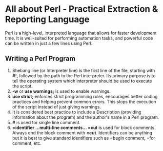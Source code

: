 # All about Perl - Practical Extraction & Reporting Language
Perl is a high-level, interpreted language that allows for faster development time. It is well-suited for performing automation tasks, and powerful code can be written in just a few lines using Perl.
## Writing a Perl Program 
1. Shebang line (or Interpreter line) is the first line of the file, starting with **#!**, followed by the path to the Perl interpreter. Its primary purpose is to tell the operating system which interpreter should be used to execute the script.
2. **-w** or **use warnings;** is used to enable warnings.
3. **use strict;** enforces strict programming rules, encourages better coding practices and helping prevent common errors. This stops the execution of the script instead of just giving warnings.
4. It is considered best practice to include a Description (providing information about the program) and the author's name in a Perl program.
5. **#** is used for single line comment.
6. **=identifier ...multi-line comments... =cut** is used for block comments. Always end the block comment with **=cut**. Identifiers can be anything but it is best to give standard identifiers such as =begin comment, =for comment, etc.
